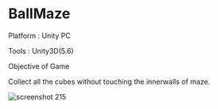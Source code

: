 # BallMaze

Platform : Unity PC

Tools : Unity3D(5.6)

Objective of Game

  Collect all the cubes without touching the innerwalls of maze.
  
![screenshot 215](https://user-images.githubusercontent.com/34336182/51787804-54a19080-219c-11e9-93f0-12bac3dece05.png)
